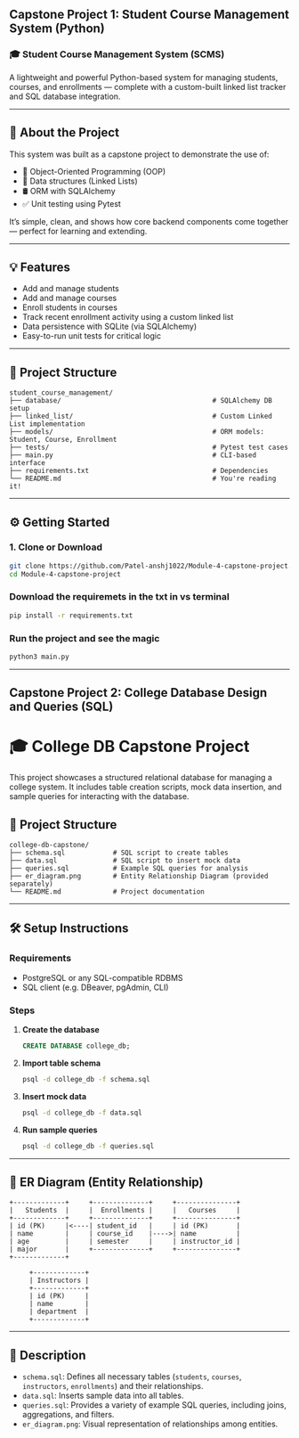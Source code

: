Capstone Project 1: Student Course Management System (Python)
---

### 🎓 Student Course Management System (SCMS)

A lightweight and powerful Python-based system for managing students, courses, and enrollments — complete with a custom-built linked list tracker and SQL database integration.

---

## 🚀 About the Project

This system was built as a capstone project to demonstrate the use of:
- 🔧 Object-Oriented Programming (OOP)
- 🔗 Data structures (Linked Lists)
- 🛢️ ORM with SQLAlchemy
- ✅ Unit testing using Pytest

It’s simple, clean, and shows how core backend components come together — perfect for learning and extending.

---

## 💡 Features

- Add and manage students
- Add and manage courses
- Enroll students in courses
- Track recent enrollment activity using a custom linked list
- Data persistence with SQLite (via SQLAlchemy)
- Easy-to-run unit tests for critical logic

---

## 📁 Project Structure
```
student_course_management/
├── database/                                      # SQLAlchemy DB setup
├── linked_list/                                   # Custom Linked List implementation
├── models/                                        # ORM models: Student, Course, Enrollment
├── tests/                                         # Pytest test cases
├── main.py                                        # CLI-based interface
├── requirements.txt                               # Dependencies
└── README.md                                      # You're reading it!
```

---

## ⚙️ Getting Started

### 1. Clone or Download
```bash
git clone https://github.com/Patel-anshj1022/Module-4-capstone-project.git
cd Module-4-capstone-project
```
### Download the requiremets in the txt in vs terminal
```bash
pip install -r requirements.txt
```
### Run the project and see the magic
```bash
python3 main.py

```

---


Capstone Project 2: College Database Design and Queries (SQL)
---
# 🎓 College DB Capstone Project

This project showcases a structured relational database for managing a college system. It includes table creation scripts, mock data insertion, and sample queries for interacting with the database.

## 📁 Project Structure

```
college-db-capstone/
├── schema.sql            # SQL script to create tables
├── data.sql              # SQL script to insert mock data
├── queries.sql           # Example SQL queries for analysis
├── er_diagram.png        # Entity Relationship Diagram (provided separately)
└── README.md             # Project documentation
```

---

## 🛠️ Setup Instructions

### Requirements
- PostgreSQL or any SQL-compatible RDBMS
- SQL client (e.g. DBeaver, pgAdmin, CLI)

### Steps

1. **Create the database**
   ```sql
   CREATE DATABASE college_db;
   ```

2. **Import table schema**
   ```bash
   psql -d college_db -f schema.sql
   ```

3. **Insert mock data**
   ```bash
   psql -d college_db -f data.sql
   ```

4. **Run sample queries**
   ```bash
   psql -d college_db -f queries.sql
   ```

---

## 🧩 ER Diagram (Entity Relationship)

```
+-------------+     +--------------+     +---------------+
|   Students  |     |  Enrollments |     |   Courses     |
+-------------+     +--------------+     +---------------+
| id (PK)     |<----| student_id   |     | id (PK)       |
| name        |     | course_id    |---->| name          |
| age         |     | semester     |     | instructor_id |
| major       |     +--------------+     +---------------+
+-------------+

     +-------------+
     | Instructors |
     +-------------+
     | id (PK)     |
     | name        |
     | department  |
     +-------------+
```

---

## 📄 Description

- `schema.sql`: Defines all necessary tables (`students`, `courses`, `instructors`, `enrollments`) and their relationships.
- `data.sql`: Inserts sample data into all tables.
- `queries.sql`: Provides a variety of example SQL queries, including joins, aggregations, and filters.
- `er_diagram.png`: Visual representation of relationships among entities.

